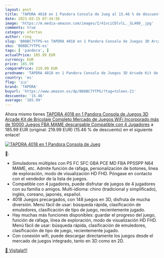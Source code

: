```yaml
---
layout: post
title: 'TAPDRA 4018 en 1 Pandora Consola de Jueg al 15.46 % de descuento'
date: 2021-03-15 07:34:56
image: 'https://m.media-amazon.com/images/I/41vciCDlvlL._SL400_.jpg'
comments: true
category: ofertas
author: ring
slug: 'B08BC7YTPG-es TAPDRA 4018 en 1 Pandora Consola de Juegos 3D Arcade Kit...'
sku: 'B08BC7YTPG-es'
tags: [ 'pandora', ]
actualPrice: 185.99 EUR
currency: EUR
price: 185.99
comparePrice: 219.99 EUR
prodname: 'TAPDRA 4018 en 1 Pandora Consola de Juegos 3D Arcade Kit de Bricolaje Completo Mercado de Juegos WiFi Incorporado más de 10000 Juegos FBA MAME descargable  Compatible con 4 Jugadores'
country: 'es'
flag: '🇪🇸'
brand: 'TAPDRA'
buyurl: 'https://www.amazon.es/dp/B08BC7YTPG/?tag=tolees-21'
descuento: '15.46'
average: '185.99'
---
```


Ahora mismo tienes [TAPDRA 4018 en 1 Pandora Consola de Juegos 3D Arcade Kit de Bricolaje Completo Mercado de Juegos WiFi Incorporado más de 10000 Juegos FBA MAME descargable  Compatible con 4 Jugadores](https://www.amazon.es/dp/B08BC7YTPG/?tag=tolees-21) a 185.99 EUR (original: 219.99 EUR) (15.46 %  de descuento) en el siguiente enlace!

[![TAPDRA 4018 en 1 Pandora Consola de Jueg](https://m.media-amazon.com/images/I/41vciCDlvlL._SL400_.jpg)](https://www.amazon.es/dp/B08BC7YTPG/?tag=tolees-21)

🔎:

- Simuladores múltiples con PS FC SFC GBA PCE MD FBA PPSSPP N64 MAME, etc. Admite función de ráfaga, personalización de botones, línea de exploración, modo de visualización HD FHD. Póngase en contacto con el vendedor de la lista de juegos.
- Compatible con 4 jugadores, puede disfrutar de juegos de 4 jugadores con su familia o amigos. Multi-idioma: chino (tradicional y simplificado), inglés, coreano, japonés, español.
- 4018 Juegos precargados, con 148 juegos en 3D, disfruta de mucha diversión. Menú fácil de usar: búsqueda rápida, clasificación de emuledores, clasificación de tipo de juego, recientemente jugado.
- Hay muchas más funciones disponibles: guardar el progreso del juego, función de ráfaga, línea de exploración, modo de visualización HD FHD. Menú fácil de usar: búsqueda rápida, clasificación de emuledores, clasificación de tipo de juego, recientemente jugado.
- Con conexión wifi, puede descargar directamente los juegos desde el mercado de juegos integrado, tanto en 3D como en 2D.

[🛒 Visítala!!!](https://www.amazon.es/dp/B08BC7YTPG/?tag=tolees-21)
